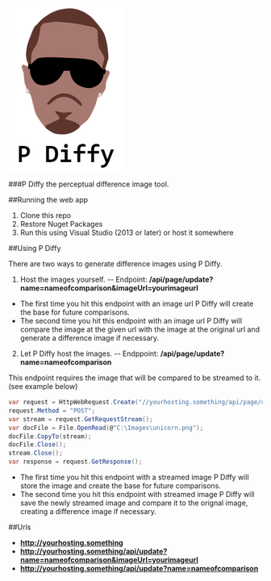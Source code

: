 ![alt text](https://github.com/SeatwaveOpenSource/pdiffy/blob/master/pdiffy_logo.PNG "P Diffy")

###P Diffy the perceptual difference image tool.

##Running the web app
1. Clone this repo
2. Restore Nuget Packages
3. Run this using Visual Studio (2013 or later) or host it somewhere

##Using P Diffy

There are two ways to generate difference images using P Diffy.

1. Host the images yourself.
--
Endpoint: **/api/page/update?name=nameofcomparison&imageUrl=yourimageurl**

* The first time you hit this endpoint with an image url P Diffy will create the base for future comparisons.
* The second time you hit this endpoint with an image url P Diffy will compare the image at the given url with the image at the original url and generate a difference image if necessary.

2. Let P Diffy host the images.
--
Endppoint: **/api/page/update?name=nameofcomparison**

This endpoint requires the image that will be compared to be streamed to it. (see example below)

```csharp
var request = HttpWebRequest.Create("//yourhosting.something/api/page/upload?name=nameofcomparison");
request.Method = "POST";
var stream = request.GetRequestStream();
var docFile = File.OpenRead(@"C:\Images\unicorn.png");
docFile.CopyTo(stream);
docFile.Close();
stream.Close();
var response = request.GetResponse();
```

* The first time you hit this endpoint with a streamed image P Diffy will store the image and create the base for future comparisons.
* The second time you hit this endpoint with streamed image P Diffy will save the newly streamed image and compare it to the orignal image, creating a difference image if necessary.

##Urls

* **http://yourhosting.something**
* **http://yourhosting.something/api/update?name=nameofcomparison&imageUrl=yourimageurl**
* **http://yourhosting.something/api/update?name=nameofcomparison**

